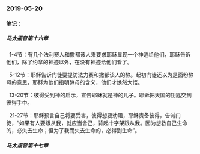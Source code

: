 ### 2019-05-20

#### 笔记：

##### 马太福音第十六章

&nbsp;    1-4节：有几个法利赛人和撒都该人来要求耶稣显现一个神迹给他们，耶稣告诉他们，除了约拿的神迹以外，在没有神迹给他们看了。

&nbsp;    5-12节：耶稣告诉门徒要提防法力赛和撒都该人的酵。起初门徒还以为是面粉酵母的意思，耶稣为他们指明酵母的含义，他们才焕然大悟。

&nbsp;    13-20节：彼得受到神的启示，宣告耶稣就是神的儿子。耶稣把天国的钥匙交到彼得手中。

&nbsp;    21-27节：耶稣预言自己将要受害，彼得想要劝阻，耶稣责备彼得，告诫门徒，“如果有人要跟从我，就应当舍己，背起十字架跟从我。因为想救自己生命的，必失去生命；但为了我而失去生命的，必得到生命”。

##### 马太福音第十七章
